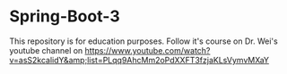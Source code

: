 # Spring-Boot-3
This repository is for education purposes. Follow it's course on Dr. Wei's youtube channel on https://www.youtube.com/watch?v=asS2kcalidY&amp;list=PLqq9AhcMm2oPdXXFT3fzjaKLsVymvMXaY
